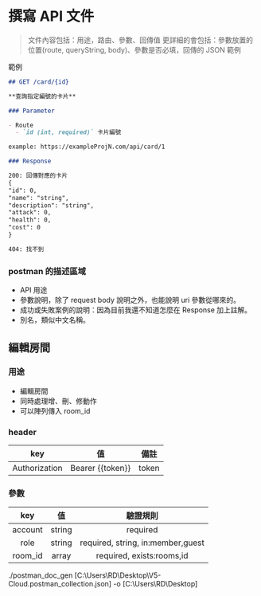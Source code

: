 # 撰寫 API 文件

> 文件內容包括：用途，路由、參數、回傳值
> 更詳細的會包括：參數放置的位置(route, queryString, body)、參數是否必填，回傳的 JSON 範例

範例

```markdown
## GET /card/{id}

**查詢指定編號的卡片**

### Parameter

- Route
  - `id (int, required)` 卡片編號

example: https://exampleProjN.com/api/card/1

### Response

200: 回傳對應的卡片
{
"id": 0,
"name": "string",
"description": "string",
"attack": 0,
"health": 0,
"cost": 0
}

404: 找不到
```

### postman 的描述區域

- API 用途
- 參數說明，除了 request body 說明之外，也能說明 uri 參數從哪來的。
- 成功或失敗案例的說明：因為目前我還不知道怎麼在 Response 加上註解。
- 別名，類似中文名稱。

## 編輯房間

### 用途

- 編輯房間
- 同時處理增、刪、修動作
- 可以陣列傳入 room_id

### header

|      key      |        值        | 備註  |
| :-----------: | :--------------: | :---: |
| Authorization | Bearer {{token}} | token |

### 參數

|   key   |   值   |             驗證規則              |
| :-----: | :----: | :-------------------------------: |
| account | string |             required              |
|  role   | string | required, string, in:member,guest |
| room_id | array  |     required, exists:rooms,id     |

./postman_doc_gen [C:\Users\RD\Desktop\V5-Cloud.postman_collection.json] -o [C:\Users\RD\Desktop]
